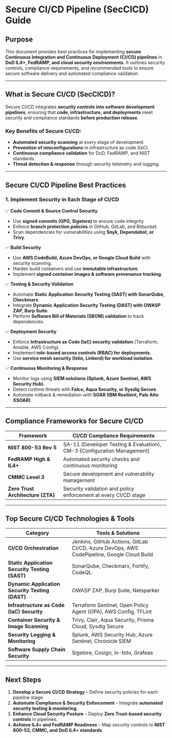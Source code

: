 # **Secure CI/CD Pipeline (SecCICD) Guide**

## **Purpose**
This document provides best practices for implementing **secure Continuous Integration and Continuous Deployment (CI/CD) pipelines** in **DoD IL4+, FedRAMP, and cloud security environments**. It outlines security controls, compliance requirements, and recommended tools to ensure secure software delivery and automated compliance validation.

---

## **What is Secure CI/CD (SecCICD)?**
Secure CI/CD integrates **security controls into software development pipelines**, ensuring that **code, infrastructure, and deployments** meet security and compliance standards **before production release**.

### **Key Benefits of Secure CI/CD:**
- **Automated security scanning** at every stage of development.
- **Prevention of misconfigurations** in infrastructure as code (IaC).
- **Continuous compliance validation** for DoD, FedRAMP, and NIST standards.
- **Threat detection & response** through security telemetry and logging.

---

## **Secure CI/CD Pipeline Best Practices**

### **1. Implement Security in Each Stage of CI/CD**
✅ **Code Commit & Source Control Security**
   - Use **signed commits (GPG, Sigstore)** to ensure code integrity.
   - Enforce **branch protection policies** in GitHub, GitLab, and Bitbucket.
   - Scan dependencies for vulnerabilities using **Snyk, Dependabot, or Trivy**.

✅ **Build Security**
   - Use **AWS CodeBuild, Azure DevOps, or Google Cloud Build** with security scanning.
   - Harden build containers and use **immutable infrastructure**.
   - Implement **signed container images & software provenance tracking**.

✅ **Testing & Security Validation**
   - Automate **Static Application Security Testing (SAST) with SonarQube, Checkmarx**.
   - Integrate **Dynamic Application Security Testing (DAST) with OWASP ZAP, Burp Suite**.
   - Perform **Software Bill of Materials (SBOM) validation** to track dependencies.

✅ **Deployment Security**
   - Enforce **Infrastructure as Code (IaC) security validation** (Terraform, Ansible, AWS Config).
   - Implement **role-based access controls (RBAC) for deployments**.
   - Use **service mesh security (Istio, Linkerd) for workload isolation**.

✅ **Continuous Monitoring & Response**
   - Monitor logs using **SIEM solutions (Splunk, Azure Sentinel, AWS Security Hub)**.
   - Detect runtime threats with **Falco, Aqua Security, or Sysdig Secure**.
   - Automate rollback & remediation with **SOAR (IBM Resilient, Palo Alto XSOAR)**.

---

## **Compliance Frameworks for Secure CI/CD**
| **Framework** | **CI/CD Compliance Requirements** |
|-------------|--------------------------------|
| **NIST 800-53 Rev 5** | SA-11 (Developer Testing & Evaluation), CM-3 (Configuration Management) |
| **FedRAMP High & IL4+** | Automated security checks and continuous monitoring |
| **CMMC Level 3** | Secure development and vulnerability management |
| **Zero Trust Architecture (ZTA)** | Security validation and policy enforcement at every CI/CD stage |

---

## **Top Secure CI/CD Technologies & Tools**
| **Category** | **Tools & Solutions** |
|-------------|-----------------------|
| **CI/CD Orchestration** | Jenkins, GitHub Actions, GitLab CI/CD, Azure DevOps, AWS CodePipeline, Google Cloud Build |
| **Static Application Security Testing (SAST)** | SonarQube, Checkmarx, Fortify, CodeQL |
| **Dynamic Application Security Testing (DAST)** | OWASP ZAP, Burp Suite, Netsparker |
| **Infrastructure as Code (IaC) Security** | Terraform Sentinel, Open Policy Agent (OPA), AWS Config, TFLint |
| **Container Security & Image Scanning** | Trivy, Clair, Aqua Security, Prisma Cloud, Sysdig Secure |
| **Security Logging & Monitoring** | Splunk, AWS Security Hub, Azure Sentinel, Chronicle SIEM |
| **Software Supply Chain Security** | Sigstore, Cosign, in-toto, Grafeas |

---

## **Next Steps**
1. **Develop a Secure CI/CD Strategy** – Define security policies for each pipeline stage.
2. **Automate Compliance & Security Enforcement** – Integrate **automated security testing & monitoring**.
3. **Enhance Cloud Security Posture** – Deploy **Zero Trust-based security controls** in pipelines.
4. **Achieve IL4+ and FedRAMP Readiness** – Map security controls to **NIST 800-53, CMMC, and DoD IL4+ standards**.

